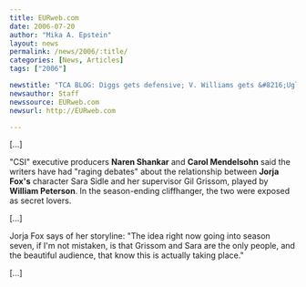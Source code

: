 ```yaml
---
title: EURweb.com
date: 2006-07-20
author: "Mika A. Epstein"
layout: news
permalink: /news/2006/:title/
categories: [News, Articles]
tags: ["2006"]

newstitle: "TCA BLOG: Diggs gets defensive; V. Williams gets &#8216;Ugly'; Where are the black folks on CBS?; Rachel Ray rides Oprah into daytime; &#8216;CSI' vs. &#8216;Grey's Anatomy.'  "
newsauthor: Staff  
newssource: EURweb.com  
newsurl: http://EURweb.com  

---
```


[...]

"CSI" executive producers **Naren Shankar** and **Carol Mendelsohn** said the writers have had "raging debates" about the relationship between **Jorja Fox's** character Sara Sidle and her supervisor Gil Grissom, played by **William Peterson**. In the season-ending cliffhanger, the two were exposed as secret lovers.

[...]

Jorja Fox says of her storyline: "The idea right now going into season seven, if I'm not mistaken, is that Grissom and Sara are the only people, and the beautiful audience, that know this is actually taking place."

[...]

